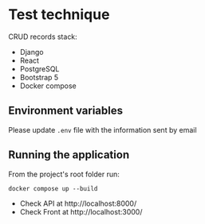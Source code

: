 # Test technique

CRUD records stack:
- Django
- React
- PostgreSQL
- Bootstrap 5
- Docker compose

## Environment variables
Please update `.env` file with the information sent by email

## Running the application
From the project's root folder run:
```
docker compose up --build
```

- Check API at http://localhost:8000/
- Check Front at http://localhost:3000/
